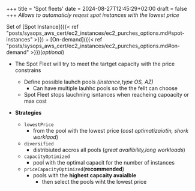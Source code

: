 +++
title = 'Spot fleets'
date = 2024-08-27T12:45:29+02:00
draft = false
+++
*Allows to automaticly reqest spot instances with the lowest price*

Set of [Spot Instance]({{< ref "posts/sysops_aws_cert/ec2_instances/ec2_purches_options.md#spot-instances" >}}) + [On-demand]({{< ref "posts/sysops_aws_cert/ec2_instances/ec2_purches_options.md#on-demand" >}})(*optional*)
-  The Spot Fleet will try to meet the tartget capacity with the price constrains 
    - Define possible lauhch pools *(instance,type OS, AZ)*
        - Can have multiple lauhhc pools so the the fellt can choose 
    - Spot Fleet stops lauchning isntances when reacheing capoacity or max cost 


- **Strategies**
    -  `lowestPrice`
        - from the pool with the lowest price (*cost optimatizaiotin, shork worklaod*)
    - `diversified`  
        -  distribiuted accros all  pools (*great availibility,long workloads*)
    - `capacityOptimized`
        - pool with the optimal capacit for the number of instances
    - `priceCapacityOptimized`(**recommended**) 
        - pools with the **highest capcaity avaialble**
            - then select the pools wiht the lowest price
